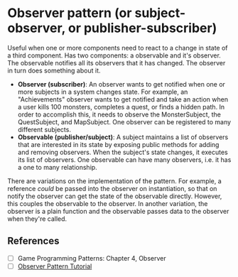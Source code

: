 # Observer pattern (or subject-observer, or publisher-subscriber)

Useful when one or more components need to react to a change in state of a third component.
Has two components: a observable and it's observer. The observable notifies all its observers that it has changed. The observer in turn does something about it.

- **Observer (subscriber)**: An observer wants to get notified when one or more subjects in a system changes state. For example, an "Achievements" observer wants to get notified and take an action when a user kills 100 monsters, completes a quest, or finds a hidden path. In order to accomplish this, it needs to observe the MonsterSubject, the QuestSubject, and MapSubject. One observer can be registered to many different subjects.
- **Observable (publisher/subject)**: A subject maintains a list of observers that are interested in its state by exposing public methods for adding and removing observers. When the subject's state changes, it executes its list of observers. One observable can have many observers, i.e. it has a one to many relationship.

There are variations on the implementation of the pattern. For example, a reference _could_ be passed into the observer on instantiation, so that on notify the observer can get the state of the observable directly. However, this couples the observable to the observer. In another variation, the observer is a plain function and the observable passes data to the observer when they're called.

## References

- [ ] Game Programming Patterns: Chapter 4, Observer
- [ ] [Observer Pattern Tutorial](https://www.youtube.com/watch?v=cR8P1HZAyP8)
